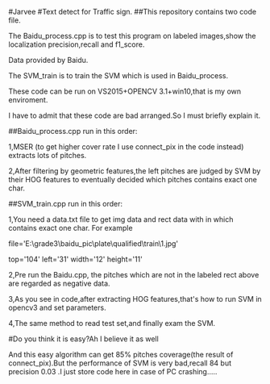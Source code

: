 #Jarvee
#Text detect for Traffic sign.
##This repository contains two code file.

The Baidu_process.cpp is to test this program on labeled images,show the localization precision,recall and f1_score.

Data provided by Baidu.

The SVM_train is to train the SVM which is used in Baidu_process.

These code can be run on VS2015+OPENCV 3.1+win10,that is my own enviroment.

I have to admit that these code are bad arranged.So I must briefly explain it.

##Baidu_process.cpp run in this order:

1,MSER (to get higher cover rate I use connect_pix in the code instead) extracts lots of pitches.

2,After filtering by geometric features,the left pitches are judged by SVM by their HOG features to eventually decided which pitches contains exact one char.

##SVM_train.cpp run in this order:

1,You need a data.txt file to get img data and rect data with in which contains exact one char.
For example 

file='E:\grade3\baidu_pic\plate\qualified\train\1.jpg'

top='104' left='31' width='12' height='11'

2,Pre run the Baidu.cpp, the pitches which are not in the labeled rect above are regarded as negative data.

3,As you see in code,after extracting HOG features,that's how to run SVM in opencv3 and set parameters.

4,The same method to read test set,and finally exam the SVM. 

#Do you think it is easy?Ah I believe it as well

And this easy algorithm can get 85% pitches coverage(the result of connect_pix).But the performance of SVM is very bad,recall 84 but precision 0.03 .I just store code here in case of PC crashing.....
